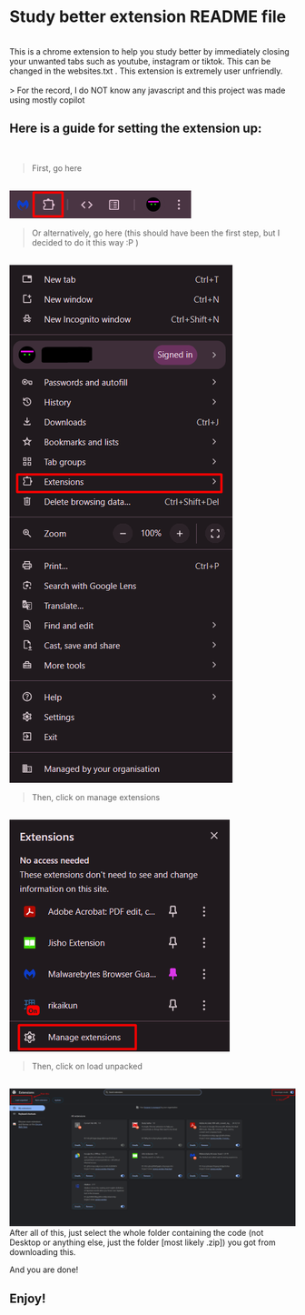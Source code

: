 # Study better extension README file
<br>
This is a chrome extension to help you study better by immediately closing your unwanted tabs such as youtube, instagram or tiktok. This can be changed in the websites.txt . This extension is extremely user unfriendly. 
<br>
<br>
> For the record, I do NOT know any javascript and this project was made using mostly copilot 

## Here is a guide for setting the extension up:

<br>

> First, go here
<br>
<img src="README/guide_1.png">
<br>

> Or alternatively, go here (this should have been the first step, but I decided to do it this way :P )
<br>
<img src="README/guide_2.0.png">
<br>

> Then, click on manage extensions
<br>
<img src="README/guide_2.png">
<br>

> Then, click on load unpacked
<br>
<img src="README/guide_3.png">

<br>
After all of this, just select the whole folder containing the code (not Desktop or anything else, just the folder [most likely .zip]) you got from downloading this.

And you are done!

## Enjoy!
